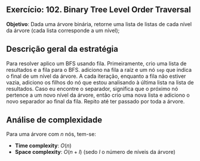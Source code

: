 ## Exercício: 102. Binary Tree Level Order Traversal
**Objetivo**: Dada uma árvore binária, retorne uma lista de listas de cada nível da árvore (cada lista corresponde a um nível);

## Descrição geral da estratégia
Para resolver aplico um BFS usando fila. Primeiramente, crio uma lista de resultados e a fila para o BFS. adiciono na fila a raíz e um nó `sep` que indica o final de um nível da árvore. A cada iteração, enquanto a fila não estiver vazia, adiciono os filhos do nó que estou analisando à última lista na lista de resultados. Caso eu encontre o separador, significa que o próximo nó pertence a um novo nível da árvore, então crio uma nova lista e adiciono o novo separador ao final da fila. Repito até ter passado por toda a árvore.

## Análise de complexidade
Para uma árvore com $n$ nós, tem-se:
- **Time complexity**: $O(n)$
- **Space complexity**: $O(n + l)$ (sedo $l$ o número de níveis da árvore)